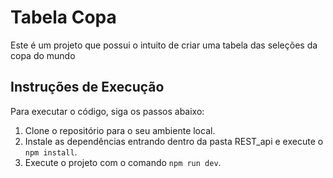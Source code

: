 # Tabela Copa

Este é um projeto que possui o intuito de criar uma tabela das seleções da copa do mundo

## Instruções de Execução

Para executar o código, siga os passos abaixo:

1. Clone o repositório para o seu ambiente local.
2. Instale as dependências entrando dentro da pasta REST_api e execute o `npm install`.
3. Execute o projeto com o comando `npm run dev`.
